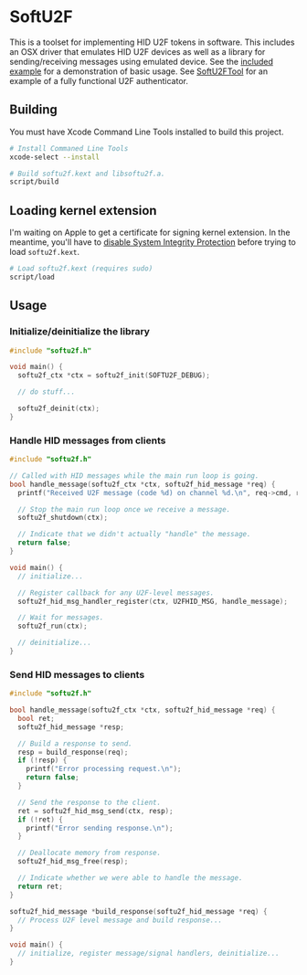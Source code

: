 # SoftU2F

This is a toolset for implementing HID U2F tokens in software. This includes an OSX driver that emulates HID U2F devices as well as a library for sending/receiving messages using emulated device. See the [included example](SoftU2FExample/main.c) for a demonstration of basic usage. See [SoftU2FTool](https://github.com/mastahyeti/SoftU2FTool) for an example of a fully functional U2F authenticator.

## Building

You must have Xcode Command Line Tools installed to build this project.

```bash
# Install Commaned Line Tools
xcode-select --install

# Build softu2f.kext and libsoftu2f.a.
script/build
```

## Loading kernel extension

I'm waiting on Apple to get a certificate for signing kernel extension. In the meantime, you'll have to [disable System Integrity Protection](https://developer.apple.com/library/content/documentation/Security/Conceptual/System_Integrity_Protection_Guide/ConfiguringSystemIntegrityProtection/ConfiguringSystemIntegrityProtection.html#//apple_ref/doc/uid/TP40016462-CH5-SW1) before trying to load `softu2f.kext`.

```bash
# Load softu2f.kext (requires sudo)
script/load
```


## Usage

### Initialize/deinitialize the library

```c
#include "softu2f.h"

void main() {
  softu2f_ctx *ctx = softu2f_init(SOFTU2F_DEBUG);

  // do stuff...

  softu2f_deinit(ctx);  
}
```

### Handle HID messages from clients

```c
#include "softu2f.h"

// Called with HID messages while the main run loop is going.
bool handle_message(softu2f_ctx *ctx, softu2f_hid_message *req) {
  printf("Received U2F message (code %d) on channel %d.\n", req->cmd, req->cid);

  // Stop the main run loop once we receive a message.
  softu2f_shutdown(ctx);

  // Indicate that we didn't actually "handle" the message.
  return false;
}

void main() {
  // initialize...

  // Register callback for any U2F-level messages.
  softu2f_hid_msg_handler_register(ctx, U2FHID_MSG, handle_message);

  // Wait for messages.
  softu2f_run(ctx);

  // deinitialize...
}
```

### Send HID messages to clients

```c
#include "softu2f.h"

bool handle_message(softu2f_ctx *ctx, softu2f_hid_message *req) {
  bool ret;
  softu2f_hid_message *resp;

  // Build a response to send.
  resp = build_response(req);
  if (!resp) {
    printf("Error processing request.\n");
    return false;
  }

  // Send the response to the client.
  ret = softu2f_hid_msg_send(ctx, resp);
  if (!ret) {
    printf("Error sending response.\n");
  }

  // Deallocate memory from response.
  softu2f_hid_msg_free(resp);

  // Indicate whether we were able to handle the message.
  return ret;
}

softu2f_hid_message *build_response(softu2f_hid_message *req) {
  // Process U2F level message and build response...
}

void main() {
  // initialize, register message/signal handlers, deinitialize...
}
```
